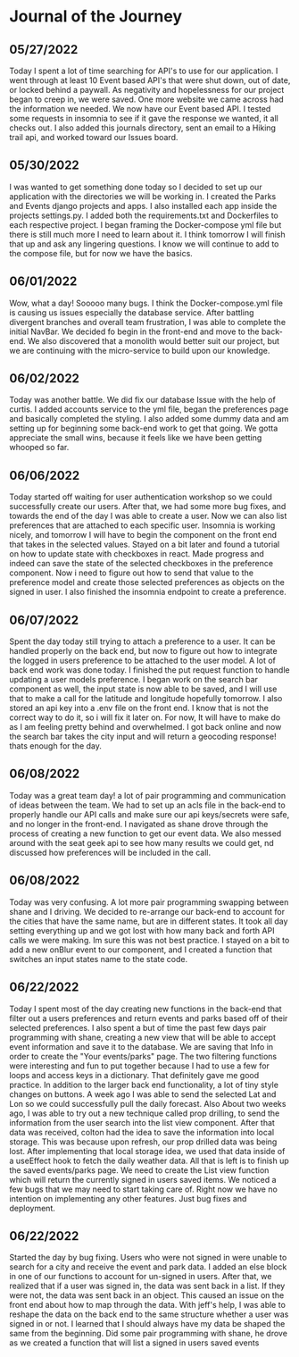 # Journal of the Journey

## 05/27/2022

<p>Today I spent a lot of time searching for API's to use for our application.
I went through at least 10 Event based API's that were shut down, out of date, or locked behind a paywall. As negativity and hopelessness for our project began to creep in, we were saved. One more website we came across had the information we needed. We now have our Event based API. I tested some requests in insomnia to see if it gave the response we wanted, it all checks out. I also added this journals directory, sent an email to a Hiking trail api, and worked toward our Issues board. </p>

## 05/30/2022

<p> I was wanted to get something done today so I decided to set up our application with the directories we will be working in. I created the Parks and Events django projects and apps. I also installed each app inside the projects settings.py. I added both the requirements.txt and Dockerfiles to each respective project. I began framing the Docker-compose yml file but there is still much more I need to learn about it. I think tomorrow I will finish that up and ask any lingering questions. I know we will continue to add to the compose file, but for now we have the basics. 
</p>

## 06/01/2022

<p>Wow, what a day! Sooooo many bugs. I think the Docker-compose.yml file is causing us issues
especially the database service. After battling divergent branches and overall team frustration, I was able to complete the initial NavBar. We decided fo begin in the front-end and move to the back-end. We also discovered that a monolith would better suit our project, but we are continuing with the micro-service to build upon our knowledge. </p>

## 06/02/2022

<p> Today was another battle. We did fix our database Issue with the help of curtis. I added accounts service to the yml file, began the preferences page and basically completed the styling. I also added some dummy data and am setting up for beginning some back-end work to get that going. We gotta appreciate the small wins, because it feels like we have been getting whooped so far. </p>

## 06/06/2022

<P> Today started off waiting for user authentication workshop so we could successfully create our users. After that, we had some more bug fixes, and towards the end of the day I was able to create a user. Now we can also list preferences that are attached to each specific user. Insomnia is working nicely, and tomorrow I will have to begin the component on the front end that takes in the selected values. Stayed on a bit later and found a tutorial on how to update state with checkboxes in react. Made progress and indeed can save the state of the selected checkboxes in the preference component. Now i need to figure out how to send that value to the preference model and create those selected preferences as objects on the signed in user. I also finished the insomnia endpoint to create a preference.  </p>

## 06/07/2022

<p> Spent the day today still trying to attach a preference to a user. It can be handled properly on the back end, but now to figure out how to integrate the logged in users preference to be attached to the user model. A lot of back end work was done today. I finished the put request function to handle updating a user models preference. I began work on the search bar component as well, the input state is now able to be saved, and I will use that to make a call for the latitude and longitude hopefully tomorrow. I also stored an api key into a .env file on the front end. I know that is not the correct way to do it, so i will fix it later on. For now, It will have to make do as I am feeling pretty behind and overwhelmed. I got back online and now the search bar takes the city input and will return a geocoding response! thats enough for the day.</p>

## 06/08/2022

<p>Today was a great team day! a lot of pair programming and communication of ideas between the team. We had to set up an acls file in the back-end to properly handle our API calls and make sure our api keys/secrets were safe, and no longer in the front-end. I navigated as shane drove through the process of creating a new function to get our event data. We also messed around with the seat geek api to see how many results we could get, nd discussed how preferences will be included in the call. </p>

## 06/08/2022

<p> Today was very confusing. A lot more pair programming swapping between shane and I driving. We decided to re-arrange our back-end to account for the cities that have the same name, but are in different states. It took all day setting everything up and we got lost with how many back and forth API calls we were making. Im sure this was not best practice. I stayed on a bit to add a new onBlur event to our component, and I created a function that switches an input states name to the state code.  </p>


## 06/22/2022

<p> Today I spent most of the day creating new functions in the back-end that filter out a users preferences and return events and parks based off of their selected preferences. I also spent a but of time the past few days pair programming with shane, creating a new view that will be able to accept event information and save it to the database. We are saving that Info in order to create the "Your events/parks" page. The two filtering functions were interesting and fun to put together because I had to use a few for loops and access keys in a dictionary. That definitely gave me good practice.  In addition to the larger back end functionality, a lot of tiny style changes on buttons. A week ago I was able to send the selected Lat and Lon so we could successfully pull the daily forecast. Also About two weeks ago, I was able to try out a new technique called prop drilling, to send the information from the user search into the list view component. After that data was received, colton had the idea to save the information into local storage. This was because upon refresh, our prop drilled data was being lost. After implementing that local storage idea, we used that data inside of a useEffect hook to fetch the daily weather data. All that is left is to finish up the saved events/parks page. We need to create the List view function which will return the currently signed in users saved items. We noticed a few bugs that we may need to start taking care of. Right now we have no intention on implementing any other features. Just bug fixes and deployment.  </p>

## 06/22/2022

<p>Started the day by bug fixing. Users who were not signed in were unable to search for a city and receive the event and park data. I added an else block in one of our functions to account for un-signed in users. After that, we realized that if a user was signed in, the data was sent back in a list. If they were not, the data was sent back in an object. This caused an issue on the front end about how to map through the data. With jeff's help, I was able to reshape the data on the back end to the same structure whether a user was signed in or not. I learned that I should always have my data be shaped the same from the beginning. Did some pair programming with shane, he drove as we created a function that will list a signed in users saved events</p>